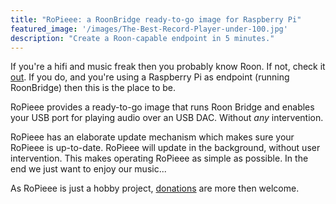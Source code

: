 ```yaml
---
title: "RoPieee: a RoonBridge ready-to-go image for Raspberry Pi"
featured_image: '/images/The-Best-Record-Player-under-100.jpg'
description: "Create a Roon-capable endpoint in 5 minutes."
---
```

If you're a hifi and music freak then you probably know Roon. If not, check it [out](https://roonlabs.com/). If you do, and you're using a Raspberry Pi as endpoint (running RoonBridge) then this is the place to be.

RoPieee provides a ready-to-go image that runs Roon Bridge and enables your USB port for playing audio over an USB DAC. Without *any* intervention. 

RoPieee has an elaborate update mechanism which makes sure your RoPieee is up-to-date. RoPieee will update in the background, without user intervention. This makes operating RoPieee as simple as possible. In the end we just want to enjoy our music...

As RoPieee is just a hobby project, [donations](/donate) are more then welcome.

